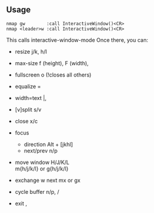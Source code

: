 


## Usage

```
nmap gw        :call InteractiveWindow()<CR>
nmap <leader>w :call InteractiveWindow()<CR>
```

This calls interactive-window-mode
Once there, you can: 
  - resize            j/k, h/l
  - max-size          f (height), F (width), 
  - fullscreen        o (!closes all others)
  - equalize          =
  - width=text        |, <BAR> 
  
  - [v]split          s/v
  - close             x/c
  
  - focus             
    - direction       Alt + [jkhl]
    - next/prev       n/p
  
  - move window       H/J/K/L  
                      m{h/j/k/l} or g{h/j/k/l}
  - exchange w next   mx or gx
  
  - cycle buffer      n/p, <S-TAB>/<TAB>
  - exit              <ESC>, <CR>
